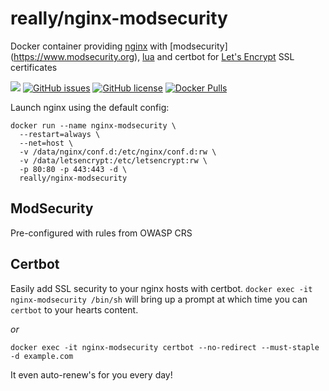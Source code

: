# really/nginx-modsecurity
Docker container providing [nginx](https://www.nginx.com) with [modsecurity] (https://www.modsecurity.org), [lua](https://www.nginx.com/resources/wiki/modules/lua/) and certbot for [Let's Encrypt](https://letsencrypt.org) SSL certificates

[![](https://images.microbadger.com/badges/image/really/nginx-modsecurity.svg)](https://microbadger.com/images/really/nginx-modsecurity "Get your own image badge on microbadger.com") [![GitHub issues](https://img.shields.io/github/issues/reallyreally/docker-nginx-modsecurity.svg?style=flat-square)](https://github.com/reallyreally/docker-nginx-modsecurity/issues) [![GitHub license](https://img.shields.io/github/license/reallyreally/docker-nginx-modsecurity.svg?style=flat-square)](https://github.com/reallyreally/docker-nginx-modsecurity/blob/master/LICENSE) [![Docker Pulls](https://img.shields.io/docker/pulls/really/nginx-modsecurity.svg?style=flat-square)](https://github.com/reallyreally/docker-nginx-modsecurity/)

Launch nginx using the default config:
```
docker run --name nginx-modsecurity \
  --restart=always \
  --net=host \
  -v /data/nginx/conf.d:/etc/nginx/conf.d:rw \
  -v /data/letsencrypt:/etc/letsencrypt:rw \
  -p 80:80 -p 443:443 -d \
  really/nginx-modsecurity
```

ModSecurity
-----------
Pre-configured with rules from OWASP CRS

Certbot
-------
Easily add SSL security to your nginx hosts with certbot.
`docker exec -it nginx-modsecurity /bin/sh` will bring up a prompt at which time you can `certbot` to your hearts content.

_or_

`docker exec -it nginx-modsecurity certbot --no-redirect --must-staple -d example.com`

It even auto-renew's for you every day!

